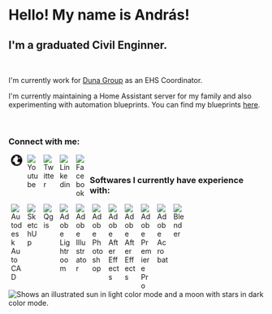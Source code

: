 
# Hello! My name is András!

## I'm a graduated Civil Enginner.
<br />

I'm currently work for [Duna Group](https://www.dunaaszfalt.hu) as an EHS Coordinator.

I'm currently maintaining a Home Assistant server for my family and also experimenting with automation blueprints. You can find my blueprints [here](https://github.com/Netesfiu/Netesfiu-blueprints-HA).

<br />


### Connect with me:
<a href="">
<img align="left" hspace="5rem" alt="Website is under construction" width="22px" src="https://raw.githubusercontent.com/iconic/open-iconic/master/svg/globe.svg"/></a>&nbsp;&nbsp;&nbsp;&nbsp;

<a href="https://www.youtube.com/channel/UCoiAO8DLWewc7oI0aXCGrhw">
<img align="left" hspace="5rem" alt="Youtube" width="22px" src="https://simpleicons.org/icons/youtube.svg"/></a>&nbsp;&nbsp;&nbsp;&nbsp;

<a href="https://twitter.com/FarkasA79966108">
<img align="left" hspace="5rem" alt="Twitter" width="22px" src="https://simpleicons.org/icons/twitter.svg"/></a>&nbsp;&nbsp;&nbsp;&nbsp;

<a href="https://www.linkedin.com/in/netesfiu/">
<img align="left" hspace="5rem" alt="Linkedin" width="22px" src="https://simpleicons.org/icons/linkedin.svg"></a>&nbsp;&nbsp;&nbsp;&nbsp;

<a href="https://www.facebook.com/netesfiu/">
<img align="left" hspace="5rem" alt="Facebook" width="22px" src="https://simpleicons.org/icons/facebook.svg"/></a>&nbsp;&nbsp;&nbsp;&nbsp;

<br />

### Softwares I currently have experience with:

<img align="left" hspace="5rem" alt="Autodesk AutoCAD" width="22px" src="https://simpleicons.org/icons/autodesk.svg"/>
<img align="left" hspace="5rem" alt="SketchUp" width="22px" src="https://simpleicons.org/icons/sketchup.svg"/>
<img align="left" hspace="5rem" alt="Qgis" width="22px" src="https://simpleicons.org/icons/qgis.svg"/>
<img align="left" hspace="5rem" alt="Adobe Lightroom" width="22px" src="https://simpleicons.org/icons/adobelightroom.svg"/>
<img align="left" hspace="5rem" alt="Adobe Illustrator" width="22px" src="https://simpleicons.org/icons/adobeillustrator.svg"/>
<img align="left" hspace="5rem" alt="Adobe Photoshop" width="22px" src="https://simpleicons.org/icons/adobephotoshop.svg"/>
<img align="left" hspace="5rem" alt="Adobe After Effects" width="22px" src="https://simpleicons.org/icons/adobeaftereffects.svg"/>
<img align="left" hspace="5rem" alt="Adobe After Effects" width="22px" src="https://simpleicons.org/icons/adobeaftereffects.svg"/>
<img align="left" hspace="5rem" alt="Adobe Premiere Pro" width="22px" src="https://simpleicons.org/icons/adobepremierepro.svg"/>
<img align="left" hspace="5rem" alt="Adobe Acrobat" width="22px" src="https://simpleicons.org/icons/adobeacrobatreader.svg"/>
<img align="left" hspace="5rem" alt="Blender" width="22px" src="https://simpleicons.org/icons/blender.svg"/>
<picture>
  <source media="(prefers-color-scheme: dark)" filter="invert">
  <source media="(prefers-color-scheme: light)" srcset="https://user-images.githubusercontent.com/25423296/163456779-a8556205-d0a5-45e2-ac17-42d089e3c3f8.png">
  <img alt="Shows an illustrated sun in light color mode and a moon with stars in dark color mode." src="https://user-images.githubusercontent.com/25423296/163456779-a8556205-d0a5-45e2-ac17-42d089e3c3f8.png">
</picture>
